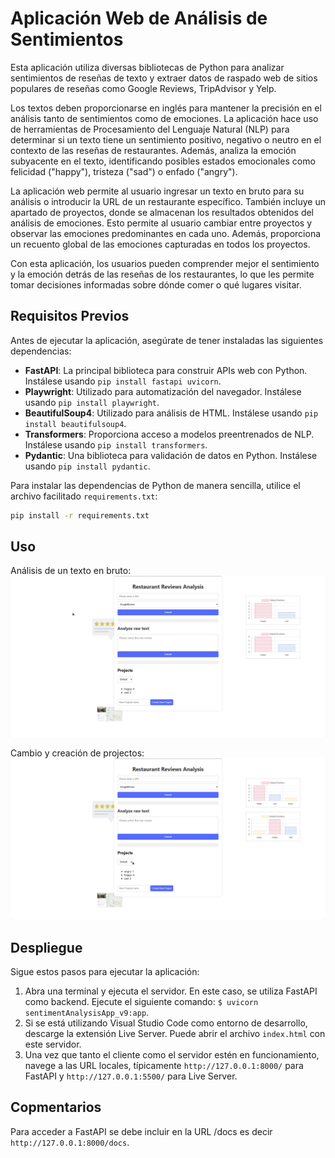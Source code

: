 # Aplicación Web de Análisis de Sentimientos

Esta aplicación utiliza diversas bibliotecas de Python para analizar sentimientos de reseñas de texto y extraer datos de raspado web de sitios populares de reseñas como Google Reviews, TripAdvisor y Yelp.

Los textos deben proporcionarse en inglés para mantener la precisión en el análisis tanto de sentimientos como de emociones. La aplicación hace uso de herramientas de Procesamiento del Lenguaje Natural (NLP) para determinar si un texto tiene un sentimiento positivo, negativo o neutro en el contexto de las reseñas de restaurantes. Además, analiza la emoción subyacente en el texto, identificando posibles estados emocionales como felicidad ("happy"), tristeza ("sad") o enfado ("angry").

La aplicación web permite al usuario ingresar un texto en bruto para su análisis o introducir la URL de un restaurante específico. También incluye un apartado de proyectos, donde se almacenan los resultados obtenidos del análisis de emociones. Esto permite al usuario cambiar entre proyectos y observar las emociones predominantes en cada uno. Además, proporciona un recuento global de las emociones capturadas en todos los proyectos.

Con esta aplicación, los usuarios pueden comprender mejor el sentimiento y la emoción detrás de las reseñas de los restaurantes, lo que les permite tomar decisiones informadas sobre dónde comer o qué lugares visitar.

## Requisitos Previos

Antes de ejecutar la aplicación, asegúrate de tener instaladas las siguientes dependencias:

- **FastAPI**: La principal biblioteca para construir APIs web con Python. Instálese usando `pip install fastapi uvicorn`.
- **Playwright**: Utilizado para automatización del navegador. Instálese usando `pip install playwright`.
- **BeautifulSoup4**: Utilizado para análisis de HTML. Instálese usando `pip install beautifulsoup4`.
- **Transformers**: Proporciona acceso a modelos preentrenados de NLP. Instálese usando `pip install transformers`.
- **Pydantic**: Una biblioteca para validación de datos en Python. Instálese usando `pip install pydantic`.

Para instalar las dependencias de Python de manera sencilla, utilice el archivo facilitado `requirements.txt`:

```bash
pip install -r requirements.txt
```

## Uso

Análisis de un texto en bruto:
![Demo de la aplicación](media/analize_raw_text.gif)

Cambio y creación de projectos:
![Demo de la aplicación](media/project_change_and_creation.gif)


## Despliegue

Sigue estos pasos para ejecutar la aplicación:

1. Abra una terminal y ejecuta el servidor. En este caso, se utiliza FastAPI como backend. Ejecute el siguiente comando: `$ uvicorn sentimentAnalysisApp_v9:app`.
2. Si se está utilizando Visual Studio Code como entorno de desarrollo, descarge la extensión Live Server. Puede abrir el archivo `index.html` con este servidor.
3. Una vez que tanto el cliente como el servidor estén en funcionamiento, navege a las URL locales, típicamente `http://127.0.0.1:8000/` para FastAPI y `http://127.0.0.1:5500/` para Live Server.

## Copmentarios

Para acceder a FastAPI se debe incluir en la URL /docs es decir `http://127.0.0.1:8000/docs`.


